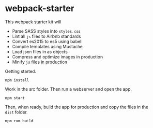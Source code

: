 # webpack-starter

This webpack starter kit will
* Parse SASS styles into `styles.css`
* Lint all `js` files to Airbnb standards
* Convert es2015 to es5 using babel
* Compile templates using Mustache
* Load json files in as objects
* Compress and optimize images in production
* Minify `js` files in production

Getting started.
```
npm install
```

Work in the src folder. Then run a webserver and open the app.
```
npm start
```

Then, when ready, build the app for production and copy the files in the `dist` folder.
```
npm run build
```
